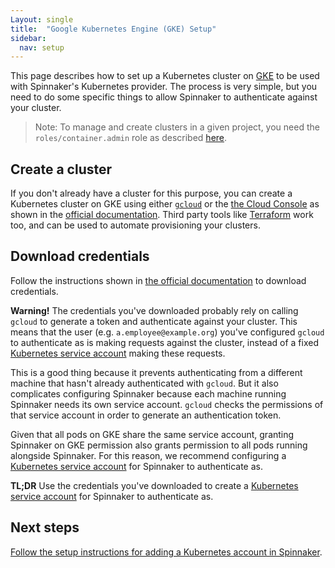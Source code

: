 ```yaml
---
Layout: single
title:  "Google Kubernetes Engine (GKE) Setup"
sidebar:
  nav: setup
---
```




This page describes how to set up a Kubernetes cluster on
[GKE](https://cloud.google.com/kubernetes-engine/) to be used with Spinnaker's
Kubernetes provider. The process is very simple, but you need to do some
specific things to allow Spinnaker to authenticate against your cluster.

> Note: To manage and create clusters in a given project, you need the
> `roles/container.admin` role as described
> [here](https://cloud.google.com/kubernetes-engine/docs/how-to/iam#predefined).

## Create a cluster

If you don't already have a cluster for this purpose, you can create a
Kubernetes cluster on GKE using either
[`gcloud`](https://cloud.google.com/sdk/gcloud/) or the [the Cloud
Console](https://console.cloud.google.com/) as shown in the [official
documentation](https://cloud.google.com/kubernetes-engine/docs/how-to/creating-a-cluster#creating_a_cluster).
Third party tools like
[Terraform](https://www.terraform.io/docs/providers/google/r/container_cluster.html)
work too, and can be used to automate provisioning your clusters.

## Download credentials

Follow the instructions shown in [the official
documentation](https://cloud.google.com/kubernetes-engine/docs/how-to/cluster-access-for-kubectl#generate_kubeconfig_entry)
to download credentials.

__Warning!__ The credentials you've downloaded probably rely on calling
`gcloud` to generate a token and authenticate against your cluster. This means
that the user (e.g. `a.employee@example.org`) you've configured `gcloud` to
authenticate as is making requests against the cluster, instead of a fixed
[Kubernetes service
account](https://kubernetes.io/docs/reference/access-authn-authz/service-accounts-admin/)
making these requests.

This is a good thing because it prevents authenticating from a different
machine that hasn't already authenticated with `gcloud`. But it also
complicates configuring Spinnaker because each machine running Spinnaker needs
its own service account. `gcloud` checks the permissions of that service
account in order to generate an authentication token.

Given that all pods on GKE share the same service account, granting Spinnaker
on GKE permission also grants permission to all pods running alongside
Spinnaker. For this reason, we recommend configuring a [Kubernetes service
account](/docs/setup/install/providers/kubernetes-v2/#optional-create-a-kubernetes-service-account)
for Spinnaker to authenticate as.

__TL;DR__ Use the credentials you've downloaded to create a [Kubernetes service
account](/docs/setup/install/providers/kubernetes-v2/#optional-create-a-kubernetes-service-account)
for Spinnaker to authenticate as.

## Next steps

[Follow the setup instructions for adding a Kubernetes account in
Spinnaker](/docs/setup/install/providers/kubernetes-v2/#adding-an-account).
